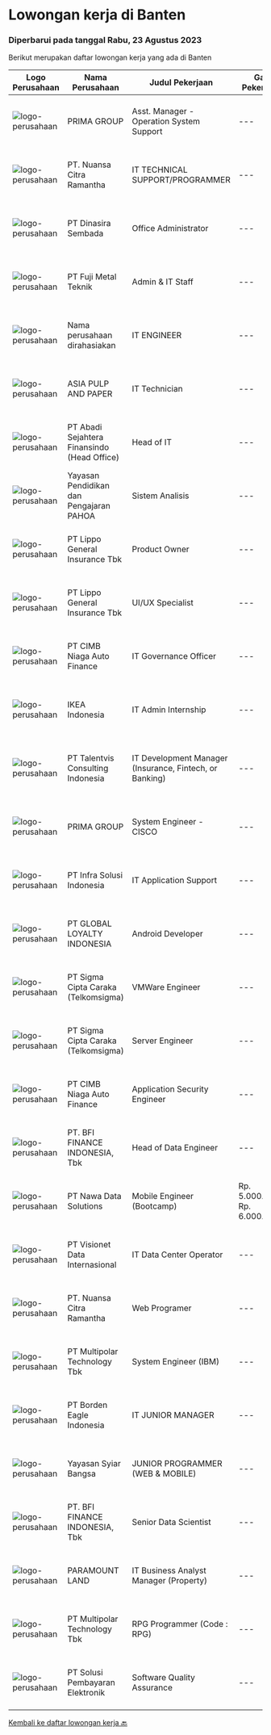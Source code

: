 
  # Lowongan kerja di Banten

  ### Diperbarui pada tanggal Rabu, 23 Agustus 2023

  Berikut merupakan daftar lowongan kerja yang ada di Banten

  |Logo Perusahaan | Nama Perusahaan | Judul Pekerjaan | Gaji Pekerjaan | Lokasi | Deskripsi | Tanggal diunggah | Pranala |
  | -------------- | --------------- | --------------- | --------- | --------- | -------------- | ------- | ----------- |
  |![logo-perusahaan](https://image-service-cdn.seek.com.au/e0f7552cee29bad642f1b9e6ae1eba58c09d34fe/ee4dce1061f3f616224767ad58cb2fc751b8d2dc)|PRIMA GROUP|Asst. Manager - Operation System Support|---|Tangerang|Kualifikasi:  Pendidikan S1/Sarjana (Semua jurusan) Pengalaman minimum 3 tahun sbg Asst. Manager operational EFT Switching dalam bidang...|Senin, 21 Agustus 2023|https://www.jobstreet.co.id/id/job/asst.-manager-operation-system-support-4443098?token=0~fd09240a-c97c-4578-a0cc-ccac73c84442&sectionRank=1&jobId=jobstreet-id-job-4443098|
|![logo-perusahaan](https://image-service-cdn.seek.com.au/a877247070d46db1d65d21596203f928f55e475a/ee4dce1061f3f616224767ad58cb2fc751b8d2dc)|PT. Nuansa Citra Ramantha|IT TECHNICAL SUPPORT/PROGRAMMER|---|Banten|IT TECHNICAL SUPPORT/PROGRAMMERwww.ncr.co.idKami, PT. Nuansa Citra Ramantha adalah perusahaan IT yang berfokus pada layanan IT Consulting dan System...|Selasa, 22 Agustus 2023|https://www.jobstreet.co.id/id/job/it-technical-support-programmer-4445073?token=0~fd09240a-c97c-4578-a0cc-ccac73c84442&sectionRank=2&jobId=jobstreet-id-job-4445073|
|![logo-perusahaan](https://image-service-cdn.seek.com.au/a65ab1dbfdfda66c5dd5ea080f6a0b8f294d583b/ee4dce1061f3f616224767ad58cb2fc751b8d2dc)|PT Dinasira Sembada|Office Administrator|---|Tangerang|Syarat Pekerjaan  Memiliki ijasah minimal S1 Sarjana atau S2 Memilki pengalaman pekerjaan dalam bidang administrasi/ data analyst minimum 3 tahun ...|Selasa, 22 Agustus 2023|https://www.jobstreet.co.id/id/job/office-administrator-4444508?token=0~fd09240a-c97c-4578-a0cc-ccac73c84442&sectionRank=3&jobId=jobstreet-id-job-4444508|
|![logo-perusahaan](https://image-service-cdn.seek.com.au/7e50f744ccb6c1d0ef5b223f41dd1c71e6e56552/ee4dce1061f3f616224767ad58cb2fc751b8d2dc)|PT Fuji Metal Teknik|Admin & IT Staff|---|Tangerang|Responsibilities: In charge of Maintenance and manage website, social media, e-commerce and telemarketing (sales commission is available for E...|Selasa, 22 Agustus 2023|https://www.jobstreet.co.id/id/job/admin-it-staff-4445066?token=0~fd09240a-c97c-4578-a0cc-ccac73c84442&sectionRank=4&jobId=jobstreet-id-job-4445066|
|![logo-perusahaan](https://i.ibb.co/sqvTCh9/112815900-stock-vector-no-image-available-icon-flat-vector.webp)|Nama perusahaan dirahasiakan|IT ENGINEER|---|Tangerang|We are looking to hire an experienced IT engineer to manage our company’s computer systems. As an IT engineer, you will be responsible for designing...|Senin, 21 Agustus 2023|https://www.jobstreet.co.id/id/job/it-engineer-4442190?token=0~fd09240a-c97c-4578-a0cc-ccac73c84442&sectionRank=5&jobId=jobstreet-id-job-4442190|
|![logo-perusahaan](https://image-service-cdn.seek.com.au/36a2feaca71ed37bd63769225373ce9c5cab5eea/ee4dce1061f3f616224767ad58cb2fc751b8d2dc)|ASIA PULP AND PAPER|IT Technician|---|Tangerang|The IT Technician will be responsible for providing day-to-day technical support (both software and hardware) for all IT-related activities within the...|Senin, 21 Agustus 2023|https://www.jobstreet.co.id/id/job/it-technician-4443014?token=0~fd09240a-c97c-4578-a0cc-ccac73c84442&sectionRank=6&jobId=jobstreet-id-job-4443014|
|![logo-perusahaan](https://image-service-cdn.seek.com.au/fdce716c160bb2e4a6be60b6abd13dc56d60a032/ee4dce1061f3f616224767ad58cb2fc751b8d2dc)|PT Abadi Sejahtera Finansindo (Head Office)|Head of IT|---|Tangerang|Job DescriptionStrategy Leading IT provision, this role is responsible for leading the strategic and operational IT planning to achieve business goals...|Senin, 21 Agustus 2023|https://www.jobstreet.co.id/id/job/head-of-it-4442203?token=0~fd09240a-c97c-4578-a0cc-ccac73c84442&sectionRank=7&jobId=jobstreet-id-job-4442203|
|![logo-perusahaan](https://image-service-cdn.seek.com.au/edfa596b1372349173632c3bd6039273ed26598a/ee4dce1061f3f616224767ad58cb2fc751b8d2dc)|Yayasan Pendidikan dan Pengajaran PAHOA|Sistem Analisis|---|Tangerang|Tugas dan Tanggung Jawab: Mengidentifikasikan kebutuhan system management sekolah, termasuk kerentanan dari operasional / fungsional kerja yang kurang...|Senin, 21 Agustus 2023|https://www.jobstreet.co.id/id/job/sistem-analisis-4443599?token=0~fd09240a-c97c-4578-a0cc-ccac73c84442&sectionRank=8&jobId=jobstreet-id-job-4443599|
|![logo-perusahaan](https://image-service-cdn.seek.com.au/61f18c58d8f6b61995a332956066dd2ca709d289/ee4dce1061f3f616224767ad58cb2fc751b8d2dc)|PT Lippo General Insurance Tbk|Product Owner|---|Tangerang|Responsibilities: Plan and prioritize product development and product feature backlog Lead the product-release plans and set expectations for delivery...|Senin, 21 Agustus 2023|https://www.jobstreet.co.id/id/job/product-owner-4443283?token=0~fd09240a-c97c-4578-a0cc-ccac73c84442&sectionRank=9&jobId=jobstreet-id-job-4443283|
|![logo-perusahaan](https://image-service-cdn.seek.com.au/61f18c58d8f6b61995a332956066dd2ca709d289/ee4dce1061f3f616224767ad58cb2fc751b8d2dc)|PT Lippo General Insurance Tbk|UI/UX Specialist|---|Tangerang|Responsibilities: Conduct user research and analysis to understand user needs Create wireframes, prototypes, and mockups to test and iterate on design...|Senin, 21 Agustus 2023|https://www.jobstreet.co.id/id/job/ui-ux-specialist-4443435?token=0~fd09240a-c97c-4578-a0cc-ccac73c84442&sectionRank=10&jobId=jobstreet-id-job-4443435|
|![logo-perusahaan](https://image-service-cdn.seek.com.au/14f9f8ccc12d51121e96ea2224ff707c40d6ca88/ee4dce1061f3f616224767ad58cb2fc751b8d2dc)|PT CIMB Niaga Auto Finance|IT Governance Officer|---|Tangerang|To manage and develop IT Policy and Procedure and its review implementation related with risk, IT and Compliance Evaluating risk and developing...|Jumat, 18 Agustus 2023|https://www.jobstreet.co.id/id/job/it-governance-officer-4441168?token=0~fd09240a-c97c-4578-a0cc-ccac73c84442&sectionRank=11&jobId=jobstreet-id-job-4441168|
|![logo-perusahaan](https://image-service-cdn.seek.com.au/d3c09a4e814c3782a945d151d295d63c20cd5376/ee4dce1061f3f616224767ad58cb2fc751b8d2dc)|IKEA Indonesia|IT Admin Internship|---|Tangerang|“Is this a sign? Search IKEA jobs”What you’ll be doing day to day: Supporting IT team for daily basis Help to take a look a ticket in ticketing...|Kamis, 17 Agustus 2023|https://www.jobstreet.co.id/id/job/it-admin-internship-4440263?token=0~fd09240a-c97c-4578-a0cc-ccac73c84442&sectionRank=12&jobId=jobstreet-id-job-4440263|
|![logo-perusahaan](https://i.ibb.co/sqvTCh9/112815900-stock-vector-no-image-available-icon-flat-vector.webp)|PT Talentvis Consulting Indonesia|IT Development Manager (Insurance, Fintech, or Banking)|---|Tangerang|Job Description: Conduct research and analysis, planning and design of each IT development system and application Make strategic plans for the...|Jumat, 18 Agustus 2023|https://www.jobstreet.co.id/id/job/it-development-manager-insurance-fintech-or-banking-4440640?token=0~fd09240a-c97c-4578-a0cc-ccac73c84442&sectionRank=13&jobId=jobstreet-id-job-4440640|
|![logo-perusahaan](https://image-service-cdn.seek.com.au/e0f7552cee29bad642f1b9e6ae1eba58c09d34fe/ee4dce1061f3f616224767ad58cb2fc751b8d2dc)|PRIMA GROUP|System Engineer - CISCO|---|Banten|Kualifikasi: Usia Maksimal 35 Tahun Pendidikan S1, Teknik Elektro / Teknik Telekomunikasi / Teknik Informatika / Sistem Informasi / Teknik Komputer,...|Rabu, 16 Agustus 2023|https://www.jobstreet.co.id/id/job/system-engineer-cisco-4439342?token=0~fd09240a-c97c-4578-a0cc-ccac73c84442&sectionRank=14&jobId=jobstreet-id-job-4439342|
|![logo-perusahaan](https://image-service-cdn.seek.com.au/1d28508741a18a8787327f3864aa8fb63be75845/ee4dce1061f3f616224767ad58cb2fc751b8d2dc)|PT Infra Solusi Indonesia|IT Application Support|---|Tangerang|Maintain and Support Application such as : Billing System, BSS/OSS System, CRM System, Linknet/ Firstmedia Mobile Application; Must able to identified...|Rabu, 16 Agustus 2023|https://www.jobstreet.co.id/id/job/it-application-support-4440095?token=0~fd09240a-c97c-4578-a0cc-ccac73c84442&sectionRank=15&jobId=jobstreet-id-job-4440095|
|![logo-perusahaan](https://image-service-cdn.seek.com.au/73a8e7ddf5b69487233fbbb3c0f06556b090db98/ee4dce1061f3f616224767ad58cb2fc751b8d2dc)|PT GLOBAL LOYALTY INDONESIA|Android Developer|---|Tangerang|Job Descriptions: Create, maintain, and improve native Android Apps Be part of a team and collaborate across teams Write clean code using latest...|Senin, 21 Agustus 2023|https://www.jobstreet.co.id/id/job/android-developer-4442555?token=0~fd09240a-c97c-4578-a0cc-ccac73c84442&sectionRank=16&jobId=jobstreet-id-job-4442555|
|![logo-perusahaan](https://image-service-cdn.seek.com.au/cc9dbcfc813657237bfec98ce0d8784965573369/ee4dce1061f3f616224767ad58cb2fc751b8d2dc)|PT Sigma Cipta Caraka (Telkomsigma)|VMWare Engineer|---|Tangerang|PROJECT BASED VACANCIESResponsibilities :1). Corrective and Maintenance OS, Server, Storage dan Virtualisasi2). Melakukan Control dan Monitoring...|Kamis, 17 Agustus 2023|https://www.jobstreet.co.id/id/job/vmware-engineer-4439157?token=0~fd09240a-c97c-4578-a0cc-ccac73c84442&sectionRank=17&jobId=jobstreet-id-job-4439157|
|![logo-perusahaan](https://image-service-cdn.seek.com.au/cc9dbcfc813657237bfec98ce0d8784965573369/ee4dce1061f3f616224767ad58cb2fc751b8d2dc)|PT Sigma Cipta Caraka (Telkomsigma)|Server Engineer|---|Tangerang|PROJECT BASED VACANCIESResponsibilities :1). Perform preventive and corrective servers2). Coordination with users and principals3.) Have the ability...|Kamis, 17 Agustus 2023|https://www.jobstreet.co.id/id/job/server-engineer-4439189?token=0~fd09240a-c97c-4578-a0cc-ccac73c84442&sectionRank=18&jobId=jobstreet-id-job-4439189|
|![logo-perusahaan](https://image-service-cdn.seek.com.au/14f9f8ccc12d51121e96ea2224ff707c40d6ca88/ee4dce1061f3f616224767ad58cb2fc751b8d2dc)|PT CIMB Niaga Auto Finance|Application Security Engineer|---|Tangerang|Job Description :·        To do API testing and crosscheck the documentation·        To do microservice testing and crosscheck with business...|Jumat, 18 Agustus 2023|https://www.jobstreet.co.id/id/job/application-security-engineer-4441164?token=0~fd09240a-c97c-4578-a0cc-ccac73c84442&sectionRank=19&jobId=jobstreet-id-job-4441164|
|![logo-perusahaan](https://image-service-cdn.seek.com.au/a6cf0c9900691813db703a94c273f5c310cd3774/ee4dce1061f3f616224767ad58cb2fc751b8d2dc)|PT. BFI FINANCE INDONESIA, Tbk|Head of Data Engineer|---|Tangerang|Building data engineering capability by technical leadership Lead team to assess and support Analytics to prepare Big Data Ecosystem, architecture and...|Jumat, 18 Agustus 2023|https://www.jobstreet.co.id/id/job/head-of-data-engineer-4440688?token=0~fd09240a-c97c-4578-a0cc-ccac73c84442&sectionRank=20&jobId=jobstreet-id-job-4440688|
|![logo-perusahaan](https://image-service-cdn.seek.com.au/562c83b2436ce4afeba686139d00421526838c1c/ee4dce1061f3f616224767ad58cb2fc751b8d2dc)|PT Nawa Data Solutions|Mobile Engineer (Bootcamp)|Rp. 5.000.000-Rp. 6.000.000|Tangerang|Kualifikasi : D3 / S1 Teknik Informatika / Sistem Informasi / Ilmu Komputer dan jurusan teknik lainnya Fresh graduate/Entry level silakan untuk join...|Jumat, 18 Agustus 2023|https://www.jobstreet.co.id/id/job/mobile-engineer-bootcamp-4441487?token=0~fd09240a-c97c-4578-a0cc-ccac73c84442&sectionRank=21&jobId=jobstreet-id-job-4441487|
|![logo-perusahaan](https://image-service-cdn.seek.com.au/a6b9a9d9debb082e30249fdb9d0753e07401180c/ee4dce1061f3f616224767ad58cb2fc751b8d2dc)|PT Visionet Data Internasional|IT Data Center Operator|---|Jakarta Raya|Deskripsi Pekerjaan: Memahami dan menjalankan aturan yang tertuang dalam Data Center Operation Policy. Menjalankan setiap langkah proses yang terdapat...|Senin, 14 Agustus 2023|https://www.jobstreet.co.id/id/job/it-data-center-operator-4436185?token=0~fd09240a-c97c-4578-a0cc-ccac73c84442&sectionRank=22&jobId=jobstreet-id-job-4436185|
|![logo-perusahaan](https://image-service-cdn.seek.com.au/f5de9a44d13413f7e5653b93a3303d45eea565d9/ee4dce1061f3f616224767ad58cb2fc751b8d2dc)|PT. Nuansa Citra Ramantha|Web Programer|---|Tangerang|Memiliki kemampuan logika Pemrograman yang baik Memiliki kemampuan menganalisan code Memiliki kemampuan menganalisa bisnis proses Memiliki kemampuan...|Senin, 14 Agustus 2023|https://www.jobstreet.co.id/id/job/web-programer-4437460?token=0~fd09240a-c97c-4578-a0cc-ccac73c84442&sectionRank=23&jobId=jobstreet-id-job-4437460|
|![logo-perusahaan](https://image-service-cdn.seek.com.au/fac8ec91dcc0012b551a1f20f6d2707a1f7be282/ee4dce1061f3f616224767ad58cb2fc751b8d2dc)|PT Multipolar Technology Tbk|System Engineer (IBM)|---|Tangerang|Scope of Work : Implementation of IBM Products (Systems &amp; Servers) Provide solution and design for IBM Products (Systems &amp; Servers) Provide...|Rabu, 16 Agustus 2023|https://www.jobstreet.co.id/id/job/system-engineer-ibm-4439984?token=0~fd09240a-c97c-4578-a0cc-ccac73c84442&sectionRank=24&jobId=jobstreet-id-job-4439984|
|![logo-perusahaan](https://image-service-cdn.seek.com.au/3de44a0924effb81bcef21bed5edf243a736fc2c/ee4dce1061f3f616224767ad58cb2fc751b8d2dc)|PT Borden Eagle Indonesia|IT JUNIOR MANAGER|---|Tangerang|Specification: Bachelor’s degree in IT, Computer Science, or related field Experience in organizing, coordinating and manage IT Team Experience...|Senin, 14 Agustus 2023|https://www.jobstreet.co.id/id/job/it-junior-manager-4436551?token=0~fd09240a-c97c-4578-a0cc-ccac73c84442&sectionRank=25&jobId=jobstreet-id-job-4436551|
|![logo-perusahaan](https://image-service-cdn.seek.com.au/322c4260eccbcb3b751f5b09701455ab8d0af36d/ee4dce1061f3f616224767ad58cb2fc751b8d2dc)|Yayasan Syiar Bangsa|JUNIOR PROGRAMMER (WEB & MOBILE)|---|Tangerang|Job Descriptions: Design, developing, implementation, and troubleshooting for application that requested from user Provide maintenance and support to...|Kamis, 17 Agustus 2023|https://www.jobstreet.co.id/id/job/junior-programmer-web-mobile-4440314?token=0~fd09240a-c97c-4578-a0cc-ccac73c84442&sectionRank=26&jobId=jobstreet-id-job-4440314|
|![logo-perusahaan](https://image-service-cdn.seek.com.au/a6cf0c9900691813db703a94c273f5c310cd3774/ee4dce1061f3f616224767ad58cb2fc751b8d2dc)|PT. BFI FINANCE INDONESIA, Tbk|Senior Data Scientist|---|Tangerang|Job Description Identify valuable data sources and automate collection processes Undertake preprocessing of structured and unstructured data Analyze...|Jumat, 18 Agustus 2023|https://www.jobstreet.co.id/id/job/senior-data-scientist-4440584?token=0~fd09240a-c97c-4578-a0cc-ccac73c84442&sectionRank=27&jobId=jobstreet-id-job-4440584|
|![logo-perusahaan](https://image-service-cdn.seek.com.au/9b89672f89316a54796bc2b34a95a56183f30fe1/ee4dce1061f3f616224767ad58cb2fc751b8d2dc)|PARAMOUNT LAND|IT Business Analyst Manager (Property)|---|Tangerang|This position will be responsible to plan and develop strategy to solve technology-related issues within the company, and will be working closely with...|Senin, 14 Agustus 2023|https://www.jobstreet.co.id/id/job/it-business-analyst-manager-property-4436407?token=0~fd09240a-c97c-4578-a0cc-ccac73c84442&sectionRank=28&jobId=jobstreet-id-job-4436407|
|![logo-perusahaan](https://image-service-cdn.seek.com.au/fac8ec91dcc0012b551a1f20f6d2707a1f7be282/ee4dce1061f3f616224767ad58cb2fc751b8d2dc)|PT Multipolar Technology Tbk|RPG Programmer (Code : RPG)|---|Tangerang|Scope of works : Analyses and design software’s requirement and specification Develop, test and evaluate new/existing system To produce system...|Rabu, 16 Agustus 2023|https://www.jobstreet.co.id/id/job/rpg-programmer-code-%3A-rpg-4439951?token=0~fd09240a-c97c-4578-a0cc-ccac73c84442&sectionRank=29&jobId=jobstreet-id-job-4439951|
|![logo-perusahaan](https://image-service-cdn.seek.com.au/0401c56e928487d2f29123172ea6acb5d2a335c6/ee4dce1061f3f616224767ad58cb2fc751b8d2dc)|PT Solusi Pembayaran Elektronik|Software Quality Assurance|---|Tangerang|About The RoleSPE Solution is searching for a talented Software Quality Assurance to join our Product Development team. This is an exciting...|Rabu, 16 Agustus 2023|https://www.jobstreet.co.id/id/job/software-quality-assurance-4440027?token=0~fd09240a-c97c-4578-a0cc-ccac73c84442&sectionRank=30&jobId=jobstreet-id-job-4440027|


  [Kembali ke daftar lowongan kerja 🔙](../README.md#daftar-lowongan-kerja)
  